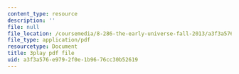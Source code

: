 ```yaml
---
content_type: resource
description: ''
file: null
file_location: /coursemedia/8-286-the-early-universe-fall-2013/a3f3a576e9792f0e1b9676cc30b52619_moyD_yeviMY.pdf
file_type: application/pdf
resourcetype: Document
title: 3play pdf file
uid: a3f3a576-e979-2f0e-1b96-76cc30b52619
---
```

